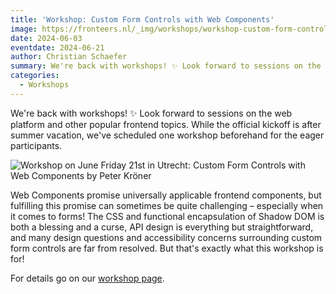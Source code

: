 ```yaml
---
title: 'Workshop: Custom Form Controls with Web Components'
image: https://fronteers.nl/_img/workshops/workshop-custom-form-controls-with-web-components-peter-kroener.png
date: 2024-06-03
eventdate: 2024-06-21
author: Christian Schaefer
summary: We're back with workshops! ✨ Look forward to sessions on the web platform and other popular frontend topics. While the official kickoff is after summer vacation, we've scheduled one workshop beforehand for the eager participants.
categories: 
  - Workshops
---
```

We're back with workshops! ✨ Look forward to sessions on the web platform and other popular frontend topics. While the official kickoff is after summer vacation, we've scheduled one workshop beforehand for the eager participants.

![Workshop on June Friday 21st in Utrecht: Custom Form Controls with Web Components by Peter Kröner](https://fronteers.nl/_img/workshops/workshop-custom-form-controls-with-web-components-peter-kroener.png)

Web Components promise universally applicable frontend components, but fulfilling this promise can sometimes be quite challenging – especially when it comes to forms! The CSS and functional encapsulation of Shadow DOM is both a blessing and a curse, API design is everything but straightforward, and many design questions and accessibility concerns surrounding custom form controls are far from resolved. But that's exactly what this workshop is for!

For details go on our [workshop page](/workshop-archief/workshop-custom-form-controls-with-web-components-peter-kroener/workshop-custom-form-controls-with-web-components-peter-kroener-21-june-2024.html).

